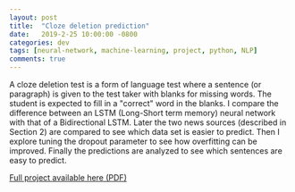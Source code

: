 ```yaml
---
layout: post
title:  "Cloze deletion prediction"
date:   2019-2-25 10:00:00 -0800
categories: dev
tags: [neural-network, machine-learning, project, python, NLP]
comments: true
---
```


A cloze deletion test is a form of language test where a sentence (or paragraph) is given to the test
taker with blanks for missing words. The student is expected to fill in a "correct" word in the
blanks. I compare the difference between an LSTM (Long-Short term memory) neural network with that
of a Bidirectional LSTM. Later the two news sources (described in Section 2) are compared to see
which data set is easier to predict. Then I explore tuning the dropout parameter to see how overfitting
can be improved. Finally the predictions are analyzed to see which sentences are easy to predict.

[Full project available here (PDF)](/resources/cloze_deletion_eng.pdf)
